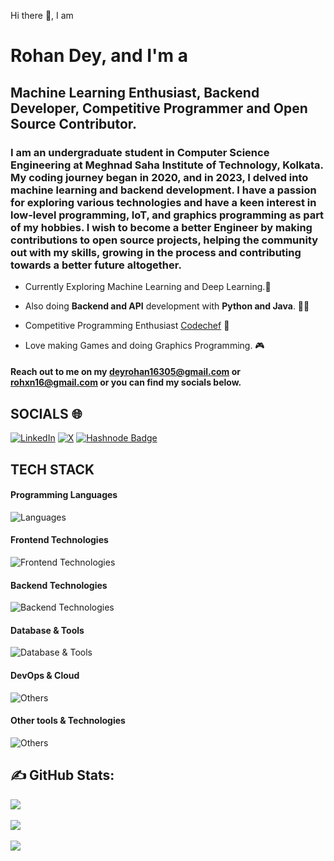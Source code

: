 Hi there 👋, I am

# Rohan Dey, and I'm a

## Machine Learning Enthusiast, Backend Developer, Competitive Programmer and Open Source Contributor.

### I am an undergraduate student in Computer Science Engineering at Meghnad Saha Institute of Technology, Kolkata. My coding journey began in 2020, and in 2023, I delved into machine learning and backend development. I have a passion for exploring various technologies and have a keen interest in low-level programming, IoT, and graphics programming as part of my hobbies. I wish to become a better Engineer by making contributions to open source projects, helping the community out with my skills, growing in the process and contributing towards a better future altogether.

- Currently Exploring Machine Learning and Deep Learning.🤖
  
- Also doing **Backend and API** development with **Python and Java**. 🧑‍💻
  
- Competitive Programming Enthusiast [Codechef](https://www.codechef.com/users/rohxn_16) 🧮
  
- Love making Games and doing Graphics Programming. 🎮
  

#### Reach out to me on my deyrohan16305@gmail.com or rohxn16@gmail.com or you can find my socials below.

## SOCIALS 🌐

[![LinkedIn](https://img.shields.io/badge/LinkedIn-%230077B5.svg?logo=linkedin&logoColor=white)](https://linkedin.com/in/rohandey16) [![X](https://img.shields.io/badge/X-%231DA1F2.svg?logo=X&logoColor=white)](https://twitter.com/rohxn_16) [![Hashnode Badge](https://img.shields.io/badge/Hashnode-2962FF?logo=hashnode&logoColor=fff&style=flat)](https://rohxn.hashnode.dev)

## TECH STACK
#### Programming Languages
![Languages](https://skillicons.dev/icons?i=java,python,c,cpp,rust,kotlin)

#### Frontend Technologies
![Frontend Technologies](https://skillicons.dev/icons?i=react,html,css,bootstrap,tailwind,materialui)

#### Backend Technologies
![Backend Technologies](https://skillicons.dev/icons?i=flask,fastapi,django,spring)

#### Database & Tools
![Database & Tools](https://skillicons.dev/icons?i=mysql,postgres,firebase,mongodb)

#### DevOps & Cloud
![Others](https://skillicons.dev/icons?i=docker,git,github,vercel,heroku,netlify)

#### Other tools & Technologies
![Others](https://skillicons.dev/icons?i=markdown,vscode,visualstudio,linux,bash,vim,emacs,neovim,selenium,vite,latex,figma)


## ✍️ GitHub Stats:
![](https://github-readme-stats.vercel.app/api?username=Rohxn16&theme=chartreuse-dark&hide_border=false&include_all_commits=true&count_private=true)<br/><br/>
![](https://github-readme-streak-stats.herokuapp.com/?user=Rohxn16&theme=chartreuse-dark&hide_border=false)<br/><br/>
![](https://github-readme-stats.vercel.app/api/top-langs/?username=Rohxn16&theme=chartreuse-dark&hide_border=false&include_all_commits=true&count_private=true&layout=compact)
